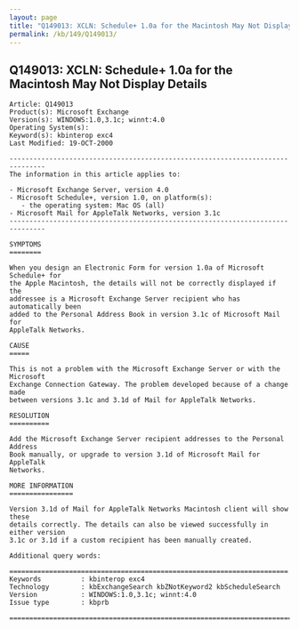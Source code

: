 ```yaml
---
layout: page
title: "Q149013: XCLN: Schedule+ 1.0a for the Macintosh May Not Display Details"
permalink: /kb/149/Q149013/
---
```


## Q149013: XCLN: Schedule+ 1.0a for the Macintosh May Not Display Details

	Article: Q149013
	Product(s): Microsoft Exchange
	Version(s): WINDOWS:1.0,3.1c; winnt:4.0
	Operating System(s): 
	Keyword(s): kbinterop exc4
	Last Modified: 19-OCT-2000
	
	-------------------------------------------------------------------------------
	The information in this article applies to:
	
	- Microsoft Exchange Server, version 4.0 
	- Microsoft Schedule+, version 1.0, on platform(s):
	   - the operating system: Mac OS (all) 
	- Microsoft Mail for AppleTalk Networks, version 3.1c 
	-------------------------------------------------------------------------------
	
	SYMPTOMS
	========
	
	When you design an Electronic Form for version 1.0a of Microsoft Schedule+ for
	the Apple Macintosh, the details will not be correctly displayed if the
	addressee is a Microsoft Exchange Server recipient who has automatically been
	added to the Personal Address Book in version 3.1c of Microsoft Mail for
	AppleTalk Networks.
	
	CAUSE
	=====
	
	This is not a problem with the Microsoft Exchange Server or with the Microsoft
	Exchange Connection Gateway. The problem developed because of a change made
	between versions 3.1c and 3.1d of Mail for AppleTalk Networks.
	
	RESOLUTION
	==========
	
	Add the Microsoft Exchange Server recipient addresses to the Personal Address
	Book manually, or upgrade to version 3.1d of Microsoft Mail for AppleTalk
	Networks.
	
	MORE INFORMATION
	================
	
	Version 3.1d of Mail for AppleTalk Networks Macintosh client will show these
	details correctly. The details can also be viewed successfully in either version
	3.1c or 3.1d if a custom recipient has been manually created.
	
	Additional query words:
	
	======================================================================
	Keywords          : kbinterop exc4 
	Technology        : kbExchangeSearch kbZNotKeyword2 kbScheduleSearch
	Version           : WINDOWS:1.0,3.1c; winnt:4.0
	Issue type        : kbprb
	
	=============================================================================
	
